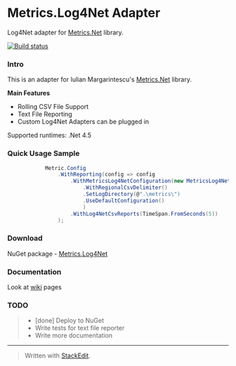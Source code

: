 Metrics.Log4Net Adapter
===============
Log4Net adapter for [Metrics.Net](https://github.com/etishor/Metrics.NET) library.

[![Build status](https://ci.appveyor.com/api/projects/status/v9ndc1i857uumhp6)](https://ci.appveyor.com/project/nkot/metrics-log4net)

### Intro

This is an adapter for Iulian Margarintescu's [Metrics.Net](https://github.com/etishor/Metrics.NET) library. 

**Main Features**
*    Rolling CSV File Support
*    Text File Reporting
*    Custom Log4Net Adapters can be plugged in

Supported runtimes: .Net 4.5

### Quick Usage Sample
```csharp
            Metric.Config
                .WithReporting(config => config
                    .WithMetricsLog4NetConfiguration(new MetricsLog4NetConfiguration()
                        .WithRegionalCsvDelimiter()
                        .SetLogDirectory(@".\metrics\")
                        .UseDefaultConfiguration()
                        )
                    .WithLog4NetCsvReports(TimeSpan.FromSeconds(5))
                );
```

### Download
NuGet package - [Metrics.Log4Net](https://www.nuget.org/packages/Metrics.Log4Net/)

### Documentation
Look at [wiki](https://github.com/nkot/Metrics.Log4Net/wiki) pages

### TODO

> -    [done] Deploy to NuGet
> -    Write tests for text file reporter
> -    Write more documentation

-------------

> Written with [StackEdit](https://stackedit.io/).
